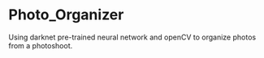 # Photo_Organizer
Using darknet pre-trained neural network and openCV to organize photos from a photoshoot.

